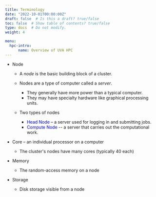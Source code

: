 ```yaml
---
title: Terminology
date: "2022-10-01T00:00:00Z"
draft: false  # Is this a draft? true/false
toc: false  # Show table of contents? true/false
type: docs  # Do not modify.
weight: 4

menu:
  hpc-intro:
      name: Overview of UVA HPC
---
```


* Node
  * A _node_ is the basic building block of a cluster.
  * Nodes are a type of computer called a _server_.  
     - They generally have more power than a typical computer.
     - They may have specialty hardware like graphical processing units.

  * Two types of nodes
    * <span style="color:#0000FF">Head Node </span> – a server used for logging in and submitting jobs.
    * <span style="color:#0000FF">Compute Node </span> \-\-  a server that carries out the computational work.

* Core – an individual processor on a computer
   * The cluster's nodes have many cores (typically 40 each)

* Memory
  * The random-access memory on a node

* Storage
  * Disk storage visible from a node 
